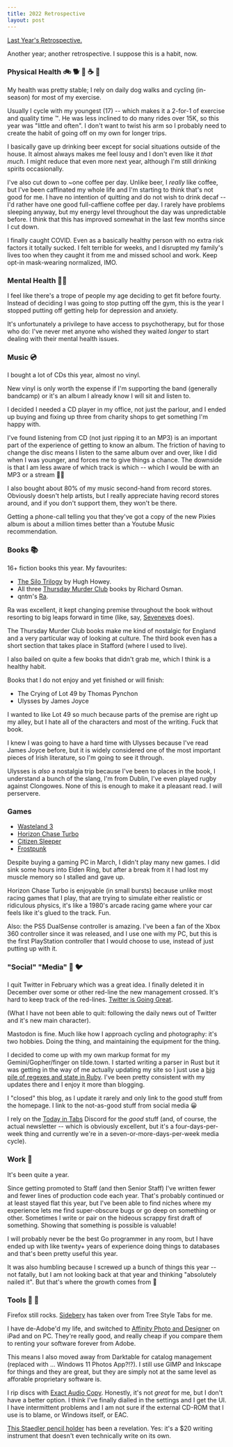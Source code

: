 ```yaml
---
title: 2022 Retrospective
layout: post
---
```


[Last Year's Retrospective.][2021]

Another year; another retrospective. I suppose this is a habit, now.

### Physical Health 🚲 🐕 🍻 ☕ 🤒

My health was pretty stable; I rely on daily dog walks and cycling (in-season) for most of my exercise.

Usually I cycle with my youngest (17) -- which makes it a 2-for-1 of exercise and quality time &trade;. He was less inclined to do many rides over 15K, so this year was "little and often". I don't want to twist his arm so I probably need to create the habit of going off on my own for longer trips.

I basically gave up drinking beer except for social situations outside of the house. It almost always makes me feel lousy and I don't even like it _that much_. I might reduce that even more next year, although I'm still drinking spirits occasionally.

I've also cut down to ~one coffee per day. Unlike beer, I _really_ like coffee, but I've been caffinated my whole life and I'm starting to think that's not good for me. I have no intention of quitting and do not wish to drink decaf -- I'd rather have one good full-caffiene coffee per day. I rarely have problems sleeping anyway, but my energy level throughout the day was unpredictable before. I think that this has improved somewhat in the last few months since I cut down.

I finally caught COVID. Even as a basically healthy person with no extra risk factors it totally sucked. I felt terrible for weeks, and I disrupted my family's lives too when they caught it from me and missed school and work. Keep opt-in mask-wearing normalized, IMO.

### Mental Health 👩‍⚕️

I feel like there's a trope of people my age deciding to get fit before fourty. Instead of deciding I was going to stop putting off the gym, this is the year I stopped putting off getting help for depression and anxiety.

It's unfortunately a privilege to have access to psychotherapy, but for those who do: I've never met anyone who wished they waited _longer_ to start dealing with their mental health issues.

### Music 💿

I bought a lot of CDs this year, almost no vinyl.

New vinyl is only worth the expense if I'm supporting the band (generally bandcamp) or it's an album I already know I will sit and listen to.

I decided I needed a CD player in my office, not just the parlour, and I ended up buying and fixing up three from charity shops to get something I'm happy with.

I've found listening from CD (not just ripping it to an MP3) is an important part of the experience of getting to know an album. The friction of having to change the disc means I listen to the same album over and over, like I did when I was younger, and forces me to give things a chance. The downside is that I am less aware of which track is which -- which I would be with an MP3 or a stream 🤷‍♂️

I also bought about 80% of my music second-hand from record stores. Obviously doesn't help artists, but I really appreciate having record stores around, and if you don't support them, they won't be there.

Getting a phone-call telling you that they've got a copy of the new Pixies album is about a million times better than a Youtube Music recommendation.

[eac]: https://www.exactaudiocopy.de/

### Books 📚

16+ fiction books this year. My favourites:

- [The Silo Trilogy][silo] by Hugh Howey.
- All three [Thursday Murder Club][tmc] books by Richard Osman.
- qntm's [Ra].

Ra was excellent, it kept changing premise throughout the book without resorting to big leaps forward in time (like, say, [Seveneves][] does).

The Thursday Murder Club books make me kind of nostalgic for England and a very particular way of looking at culture. The third book even has a short section that takes place in Stafford (where I used to live).

[Seveneves]: https://en.wikipedia.org/wiki/Seveneves

I also bailed on quite a few books that didn't grab me, which I think is a healthy habit.

[silo]: https://en.wikipedia.org/wiki/Silo_(series)
[tmc]: https://en.wikipedia.org/wiki/The_Thursday_Murder_Club
[ra]: https://qntm.org/ra

Books that I do not enjoy and yet finished or will finish:

- The Crying of Lot 49 by Thomas Pynchon
- Ulysses by James Joyce

I wanted to like Lot 49 so much because parts of the premise are right up my alley, but I hate all of the characters and most of the writing. Fuck that book.

I knew I was going to have a hard time with Ulysses because I've read James Joyce before, but it is widely considered one of the most important pieces of Irish literature, so I'm going to see it through.

Ulysses is _also_ a nostalgia trip because I've been to places in the book, I understand a bunch of the slang, I'm from Dublin, I've even played rugby against Clongowes. None of this is enough to make it a pleasant read. I will perservere.

### Games

- [Wasteland 3](https://store.steampowered.com/app/719040/Wasteland_3/)
- [Horizon Chase Turbo](https://www.horizonchaseturbo.com/)
- [Citizen Sleeper](https://store.steampowered.com/app/1578650/Citizen_Sleeper/)
- [Frostpunk](https://en.wikipedia.org/wiki/Frostpunk)

Despite buying a gaming PC in March, I didn't play many new games. I did sink some hours into Elden Ring, but after a break from it I had lost my muscle memory so I stalled and gave up.

Horizon Chase Turbo is enjoyable (in small bursts) because unlike most racing games that I play, that are trying to simulate either realistic or ridiculous physics, it's like a 1980's arcade racing game where your car feels like it's glued to the track. Fun.

Also: the PS5 DualSense controller is amazing. I've been a fan of the Xbox 360 controller since it was released, and I use one with my PC, but this is the first PlayStation controller that I would choose to use, instead of just putting up with it.

### "Social" "Media" 🐘 🐦

I quit Twitter in February which was a great idea. I finally deleted it in December over some or other red-line the new management crossed. It's hard to keep track of the red-lines. [Twitter is Going Great][tigg].

[tigg]: https://twitterisgoinggreat.com/

(What I have not been able to quit: following the daily news out of Twitter and it's new main character).

Mastodon is fine. Much like how I approach cycling and photography: it's two hobbies. Doing the thing, and maintaining the equipment for the thing.

I decided to come up with my own markup format for my Gemini/Gopher/finger on tilde.town. I started writing a parser in Rust but it was getting in the way of me actually updating my site so I just use a [big pile of regexes and state in Ruby][pubble]. I've been pretty consistent with my updates there and I enjoy it more than blogging.

[pubble]: https://github.com/insom/pubble/blob/master/src/p.rb

I "closed" this blog, as I update it rarely and only link to the good stuff from the homepage. I link to the not-as-good stuff from social media 😀

I rely on the [Today in Tabs][tit] Discord for the _good_ stuff (and, of course, the actual newsletter -- which is obviously excellent, but it's a four-days-per-week thing and currently we're in a seven-or-more-days-per-week media cycle).

[tit]: https://www.todayintabs.com/

### Work 🤷

It's been quite a year.

Since getting promoted to Staff (and then Senior Staff) I've written fewer and fewer lines of production code each year. That's probably continued or at least stayed flat this year, but I've been able to find niches where my experience lets me find super-obscure bugs or go deep on something or other. Sometimes I write or pair on the hideous scrappy first draft of something. Showing that something is possible is valuable!

I will probably never be the best Go programmer in any room, but I have ended up with like twenty+ years of experience doing things to databases and that's been pretty useful this year.

It was also humbling because I screwed up a bunch of things this year -- not fatally, but I am not looking back at that year and thinking "absolutely nailed it". But that's where the growth comes from 🌻

### Tools 💚 🧰

Firefox still rocks. [Sidebery][sb] has taken over from Tree Style Tabs for me.

[sb]: https://addons.mozilla.org/en-CA/firefox/addon/sidebery/

I have de-Adobe'd my life, and switched to [Affinity Photo and Designer][a] on iPad and on PC. They're really good, and really cheap if you compare them to renting your software forever from Adobe.

[a]: https://affinity.serif.com/en-gb/

This means I also moved away from Darktable for catalog management (replaced with ... Windows 11 Photos App?!?). I still use GIMP and Inkscape for things and they are great, but they are simply not at the same level as afforable proprietary software is.

I rip discs with [Exact Audio Copy][eac]. Honestly, it's not _great_ for me, but I don't have a better option. I think I've finally dialled in the settings and I get the UI. I have intermittent problems and I am not sure if the external CD-ROM that I use is to blame, or Windows itself, or EAC.

[This Staedler pencil holder][b] has been a revelation. Yes: it's a $20 writing instrument that doesn't even technically write on its own.

[b]: https://www.amazon.ca/Staedtler-Pencil-Holder-900-25/dp/B0014R5UXK/

[2021]: https://www.insom.me.uk/2021/12/26/retro.html
